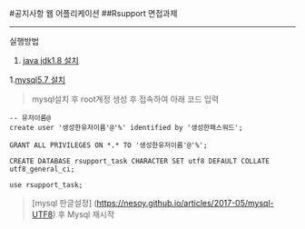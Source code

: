 #공지사항 웹 어플리케이션 ##Rsupport 면접과제

----------------------------

실행방법

1. [java jdk1.8 설치](https://www.oracle.com/java/technologies/javase/javase-jdk8-downloads.html)

1.[mysql5.7 설치](https://dev.mysql.com/downloads/windows/installer/5.7.html)
   > mysql설치 후 root계정 생성 후 접속하여 아래 코드 입력
   ```
   -- 유저이름@
create user '생성한유저이름'@'%' identified by '생성한패스워드';

GRANT ALL PRIVILEGES ON *.* TO '생성한유저이름'@'%';

CREATE DATABASE rsupport_task CHARACTER SET utf8 DEFAULT COLLATE utf8_general_ci;

use rsupport_task;
   ```
   
   >[mysql 한글설정] (https://nesoy.github.io/articles/2017-05/mysql-UTF8) 후 Mysql 재시작
   
   
  
   
